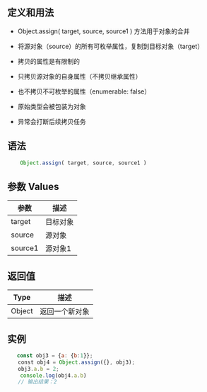 <!--
 * @Autor: za-wangxuezhong
 * @Date: 2020-11-02 13:57:35
 * @LastEditors: za-wangxuezhong
 * @LastEditTime: 2020-11-02 16:20:10
 * @Description:
 * @ToDo:
 * @JiraID: SOMPO-
-->

## 定义和用法
- Object.assign( target, source, source1 ) 方法用于对象的合并

- 将源对象（source）的所有可枚举属性，复制到目标对象（target）

- 拷贝的属性是有限制的

- 只拷贝源对象的自身属性（不拷贝继承属性）

- 也不拷贝不可枚举的属性（enumerable: false）

- 原始类型会被包装为对象

- 异常会打断后续拷贝任务


## 语法

```javascript
    Object.assign( target, source, source1 )
```

## 参数 Values

|参数|描述|
|-|-|
|target|目标对象
|source|源对象
|source1|源对象1

## 返回值

|Type|描述|
|-|-|
|Object|返回一个新对象

## 实例

```js
   const obj3 = {a: {b:1}};
　　const obj4 = Object.assign({}, obj3);
　　obj3.a.b = 2;
    console.log(obj4.a.b)
　　// 输出结果：2
```

<div style="display:none">
    assign()
</div>
